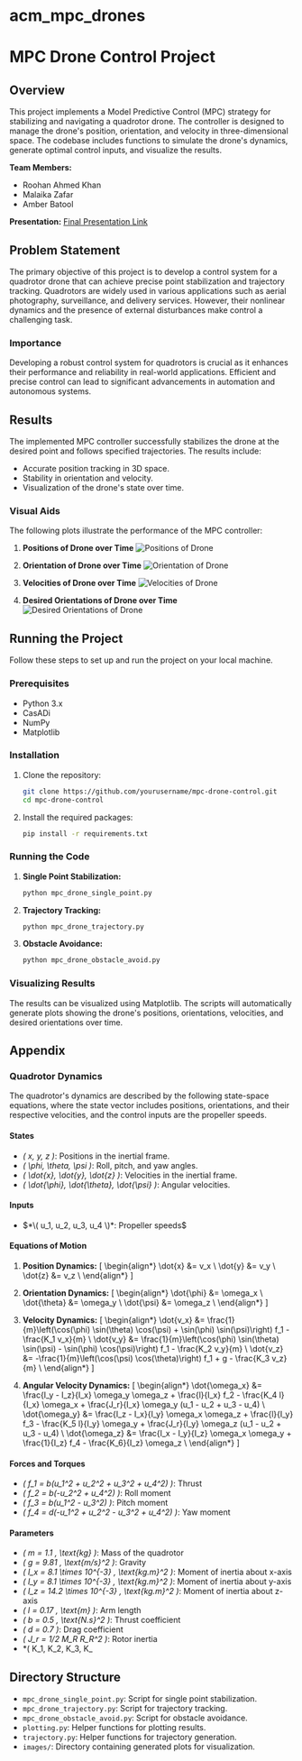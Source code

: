 # acm_mpc_drones
# MPC Drone Control Project

## Overview
This project implements a Model Predictive Control (MPC) strategy for stabilizing and navigating a quadrotor drone. The controller is designed to manage the drone's position, orientation, and velocity in three-dimensional space. The codebase includes functions to simulate the drone's dynamics, generate optimal control inputs, and visualize the results.

**Team Members:**
- Roohan Ahmed Khan
- Malaika Zafar
- Amber Batool


**Presentation:** [Final Presentation Link](https://your-presentation-link.com)

## Problem Statement
The primary objective of this project is to develop a control system for a quadrotor drone that can achieve precise point stabilization and trajectory tracking. Quadrotors are widely used in various applications such as aerial photography, surveillance, and delivery services. However, their nonlinear dynamics and the presence of external disturbances make control a challenging task.

### Importance
Developing a robust control system for quadrotors is crucial as it enhances their performance and reliability in real-world applications. Efficient and precise control can lead to significant advancements in automation and autonomous systems.

## Results
The implemented MPC controller successfully stabilizes the drone at the desired point and follows specified trajectories. The results include:
- Accurate position tracking in 3D space.
- Stability in orientation and velocity.
- Visualization of the drone's state over time.

### Visual Aids
The following plots illustrate the performance of the MPC controller:

1. **Positions of Drone over Time**
   ![Positions of Drone](images/position_plot.png)

2. **Orientation of Drone over Time**
   ![Orientation of Drone](images/orientation_plot.png)

3. **Velocities of Drone over Time**
   ![Velocities of Drone](images/velocity_plot.png)

4. **Desired Orientations of Drone over Time**
   ![Desired Orientations of Drone](images/desired_orientation_plot.png)

## Running the Project
Follow these steps to set up and run the project on your local machine.

### Prerequisites
- Python 3.x
- CasADi
- NumPy
- Matplotlib

### Installation
1. Clone the repository:
    ```bash
    git clone https://github.com/yourusername/mpc-drone-control.git
    cd mpc-drone-control
    ```

2. Install the required packages:
    ```bash
    pip install -r requirements.txt
    ```

### Running the Code
1. **Single Point Stabilization:**
    ```bash
    python mpc_drone_single_point.py
    ```

2. **Trajectory Tracking:**
    ```bash
    python mpc_drone_trajectory.py
    ```

3. **Obstacle Avoidance:**
    ```bash
    python mpc_drone_obstacle_avoid.py
    ```

### Visualizing Results
The results can be visualized using Matplotlib. The scripts will automatically generate plots showing the drone's positions, orientations, velocities, and desired orientations over time.

## Appendix

### Quadrotor Dynamics

The quadrotor's dynamics are described by the following state-space equations, where the state vector includes positions, orientations, and their respective velocities, and the control inputs are the propeller speeds.

#### States

- *\( x, y, z \)*: Positions in the inertial frame.
- *\( \phi, \theta, \psi \)*: Roll, pitch, and yaw angles.
- *\( \dot{x}, \dot{y}, \dot{z} \)*: Velocities in the inertial frame.
- *\( \dot{\phi}, \dot{\theta}, \dot{\psi} \)*: Angular velocities.

#### Inputs

- $*\( u_1, u_2, u_3, u_4 \)*: Propeller speeds$

#### Equations of Motion

1. **Position Dynamics:**
   \[
   \begin{align*}
   \dot{x} &= v_x \\
   \dot{y} &= v_y \\
   \dot{z} &= v_z \\
   \end{align*}
   \]

2. **Orientation Dynamics:**
   \[
   \begin{align*}
   \dot{\phi} &= \omega_x \\
   \dot{\theta} &= \omega_y \\
   \dot{\psi} &= \omega_z \\
   \end{align*}
   \]

3. **Velocity Dynamics:**
   \[
   \begin{align*}
   \dot{v_x} &= \frac{1}{m}\left(\cos(\phi) \sin(\theta) \cos(\psi) + \sin(\phi) \sin(\psi)\right) f_1 - \frac{K_1 v_x}{m} \\
   \dot{v_y} &= \frac{1}{m}\left(\cos(\phi) \sin(\theta) \sin(\psi) - \sin(\phi) \cos(\psi)\right) f_1 - \frac{K_2 v_y}{m} \\
   \dot{v_z} &= -\frac{1}{m}\left(\cos(\psi) \cos(\theta)\right) f_1 + g - \frac{K_3 v_z}{m} \\
   \end{align*}
   \]

4. **Angular Velocity Dynamics:**
   \[
   \begin{align*}
   \dot{\omega_x} &= \frac{I_y - I_z}{I_x} \omega_y \omega_z + \frac{l}{I_x} f_2 - \frac{K_4 l}{I_x} \omega_x + \frac{J_r}{I_x} \omega_y (u_1 - u_2 + u_3 - u_4) \\
   \dot{\omega_y} &= \frac{I_z - I_x}{I_y} \omega_x \omega_z + \frac{l}{I_y} f_3 - \frac{K_5 l}{I_y} \omega_y + \frac{J_r}{I_y} \omega_z (u_1 - u_2 + u_3 - u_4) \\
   \dot{\omega_z} &= \frac{I_x - I_y}{I_z} \omega_x \omega_y + \frac{1}{I_z} f_4 - \frac{K_6}{I_z} \omega_z \\
   \end{align*}
   \]

#### Forces and Torques

- *\( f_1 = b(u_1^2 + u_2^2 + u_3^2 + u_4^2) \)*: Thrust
- *\( f_2 = b(-u_2^2 + u_4^2) \)*: Roll moment
- *\( f_3 = b(u_1^2 - u_3^2) \)*: Pitch moment
- *\( f_4 = d(-u_1^2 + u_2^2 - u_3^2 + u_4^2) \)*: Yaw moment

#### Parameters

- *\( m = 1.1 \, \text{kg} \)*: Mass of the quadrotor
- *\( g = 9.81 \, \text{m/s}^2 \)*: Gravity
- *\( I_x = 8.1 \times 10^{-3} \, \text{kg.m}^2 \)*: Moment of inertia about x-axis
- *\( I_y = 8.1 \times 10^{-3} \, \text{kg.m}^2 \)*: Moment of inertia about y-axis
- *\( I_z = 14.2 \times 10^{-3} \, \text{kg.m}^2 \)*: Moment of inertia about z-axis
- *\( l = 0.17 \, \text{m} \)*: Arm length
- *\( b = 0.5 \, \text{N.s}^2 \)*: Thrust coefficient
- *\( d = 0.7 \)*: Drag coefficient
- *\( J_r = 1/2 M_R R_R^2 \)*: Rotor inertia
- *\( K_1, K_2, K_3, K_

## Directory Structure
- `mpc_drone_single_point.py`: Script for single point stabilization.
- `mpc_drone_trajectory.py`: Script for trajectory tracking.
- `mpc_drone_obstacle_avoid.py`: Script for obstacle avoidance.
- `plotting.py`: Helper functions for plotting results.
- `trajectory.py`: Helper functions for trajectory generation.
- `images/`: Directory containing generated plots for visualization.



